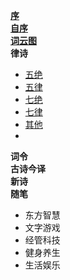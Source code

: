 **[序](xu.md)** \
**[自序](zi_xu.md)** \
**[词云图](word_cloud.md)** \
**律诗** 
- [五绝](wu_jue/README.md)
- [五律](wu_lv/README.md)
- [七绝](qi_jue/README.md)
- [七律](qi_lv/README.md)
- [其他](other.md) 
- 
**词令** \
**古诗今译** \
 **新诗** \
**随笔** 
- 东方智慧
- 文字游戏
- 经管科技
- 健身养生
- 生活娱乐
